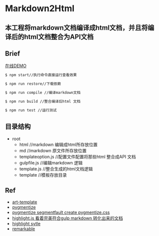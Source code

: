 # Markdown2Html
本工程将markdown文档编译成html文档，并且将编译后的html文档整合为API文档
----------
## Brief
[在线DEMO](https://advence-liz.github.io/markdown2html/index.html)
```bash
$ npm start//执行命令直接运行查看效果

$ npm run restore//下载依赖

$ npm run compile //编译markdown文档

$ npm run build //整合编译后html 文档

$ npm run test //运行测试
```
## 目录结构
- root
  + html //markdown 编辑成html所存放位置
  + md //markdown 原文件所存放位置
  + templateoption.js //配置文件配置将那些html 整合成API 文档
  + gulpfile.js //编辑markdown 逻辑
  + template.js //整合生成的html文档逻辑
  + template //模板存放目录
## Ref
- [art-template](https://github.com/aui/art-template)
- [pygmentize](https://github.com/rvagg/node-pygmentize-bundled)
- [pygmentize segmentfault create pygmentize.css](https://segmentfault.com/a/1190000000661337)
- [highlight.js  看着完美符合gulp markdown 转化出来的文档](https://github.com/isagalaev/highlight.js)
- [highlight sytle](https://highlightjs.org/static/demo/)
- [remarkable](https://github.com/jonschlinkert/remarkable)
